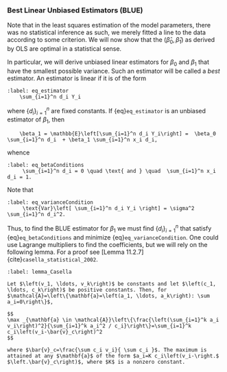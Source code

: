### Best Linear Unbiased Estimators (BLUE)

Note that in the least squares estimation of the model parameters, there was no statistical inference as such, we merely fitted a line to the data according to some criterion. We will now show that the $(\hat{\beta}_0,\hat{\beta}_1)$ as derived by OLS are optimal in a statistical sense. 

In particular, we will derive unbiased linear estimators for $\beta_0$ and $\beta_1$ that have the smallest possible variance. Such an estimator will be called a *best* estimator. An estimator is linear if it is of the form

````{math}
:label: eq_estimator
    \sum_{i=1}^n d_i Y_i
````
where $\{d_i\}_{i=1}^n$ are fixed constants. If {eq}`eq_estimator` is an unbiased estimator of $\beta_1$, then 
````{math}
    \beta_1 = \mathbb{E}\left[\sum_{i=1}^n d_i Y_i\right] =  \beta_0  \sum_{i=1}^n d_i  + \beta_1 \sum_{i=1}^n x_i d_i,
````
whence 
````{math}
:label: eq_betaConditions
     \sum_{i=1}^n d_i = 0 \quad \text{ and } \quad  \sum_{i=1}^n x_i d_i = 1.
````
Note that 
````{math}
:label: eq_varianceCondition
     \text{Var}\left[ \sum_{i=1}^n d_i Y_i \right] = \sigma^2 \sum_{i=1}^n d_i^2.
````
Thus, to find the BLUE estimator for $\beta_1$ we must find $\{d_i\}_{i=1}^n$ that satisfy {eq}`eq_betaConditions` and minimize {eq}`eq_varianceCondition`. One could use Lagrange multipliers to find the coefficients, but we will rely on the following lemma.  For a proof see [Lemma 11.2.7]{cite}`casella_statistical_2002`.

````{prf:lemma}
:label: lemma_Casella

Let $\left(v_1, \ldots, v_k\right)$ be constants and let $\left(c_1, \ldots, c_k\right)$ be positive constants. Then, for $\mathcal{A}=\left\{\mathbf{a}=\left(a_1, \ldots, a_k\right): \sum a_i=0\right\}$,

$$
\max _{\mathbf{a} \in \mathcal{A}}\left\{\frac{\left(\sum_{i=1}^k a_i v_i\right)^2}{\sum_{i=1}^k a_i^2 / c_i}\right\}=\sum_{i=1}^k c_i\left(v_i-\bar{v}_c\right)^2
$$

where $\bar{v}_c=\frac{\sum c_i v_i}{ \sum c_i }$. The maximum is attained at any $\mathbf{a}$ of the form $a_i=K c_i\left(v_i-\right.$ $\left.\bar{v}_c\right)$, where $K$ is a nonzero constant.
````
